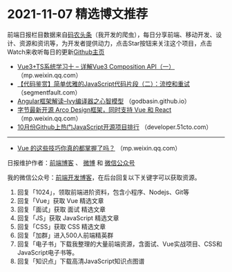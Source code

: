 # 2021-11-07 精选博文推荐

前端日报栏目数据来自[码农头条](http://hao.caibaojian.com.cn/)（我开发的爬虫），每日分享前端、移动开发、设计、资源和资讯等，为开发者提供动力，点击Star按钮来关注这个项目，点击Watch来收听每日的更新[Github主页](https://github.com/kujian/frontendDaily)
* [Vue3+TS系统学习十 &#8211; 详解Vue3 Composition API（一）](https://mp.weixin.qq.com/s?__biz=Mzg5MDAzNzkwNA==&mid=2247485082&idx=1&sn=b53b6e522a6bf7bfde4d224e6178dc09) （mp.weixin.qq.com）
* [【代码鉴赏】简单优雅的JavaScript代码片段（二）：流控和重试](https://segmentfault.com/a/1190000040920165) （segmentfault.com）
* [Angular框架解读&#8211;Ivy编译器之心智模型](https://godbasin.github.io/2021/11/06/angular-design-ivy-3-mental-model/) （godbasin.github.io）
* [字节最新开源 Arco Design框架，同时支持 Vue 和 React](https://mp.weixin.qq.com/s?__biz=MzI0MzIyMDM5Ng==&mid=2649839822&idx=1&sn=c45756191df3597d62b6df72667c8d00) （mp.weixin.qq.com）
* [10月份Github上热门JavaScript开源项目排行](https://developer.51cto.com/art/202111/689031.htm) （developer.51cto.com）

***
* [Vue 的这些技巧你真的都掌握了吗？](https://mp.weixin.qq.com/s?__biz=MzUzNjk5MTE1OQ==&mid=2247511775&idx=1&sn=41b9a59f43786ed7dec26750b87f787c) （mp.weixin.qq.com）

日报维护作者：[前端博客](http://caibaojian.com.cn/) 、 [微博](http://weibo.com/kujian) 和 [微信公众号](https://open.weixin.qq.com/qr/code?username=caibaojian_com)

我的微信公众号：[前端开发博客](https://open.weixin.qq.com/qr/code?username=caibaojian_com)，在后台回复以下关键字可以获取资源。

1. 回复「1024」，领取前端进阶资料，包含小程序、Nodejs、Git等
2. 回复「Vue」获取 Vue 精选文章
3. 回复「面试」获取 面试 精选文章
4. 回复「JS」获取 JavaScript 精选文章
5. 回复「CSS」获取 CSS 精选文章
6. 回复「加群」进入500人前端精英群
7. 回复「电子书」下载我整理的大量前端资源，含面试、Vue实战项目、CSS和JavaScript电子书等。
8. 回复「知识点」下载高清JavaScript知识点图谱